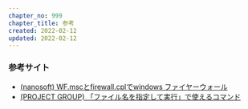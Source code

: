 ```yaml
---
chapter_no: 999
chapter_title: 参考
created: 2022-02-12
updated: 2022-02-12
---
```

### 参考サイト
- [(nanosoft) WF.mscとfirewall.cplでwindows ファイヤーウォール](http://nanosoft1.azurewebsites.net/WFmscAndFirewallcpl.aspx)
- [(PROJECT GROUP) 「ファイル名を指定して実行」で使えるコマンド](https://www.projectgroup.info/tips/Windows/comm_0006.html)